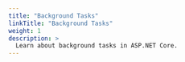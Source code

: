```yaml
---
title: "Background Tasks"
linkTitle: "Background Tasks"
weight: 1
description: >
  Learn about background tasks in ASP.NET Core.
---
```


